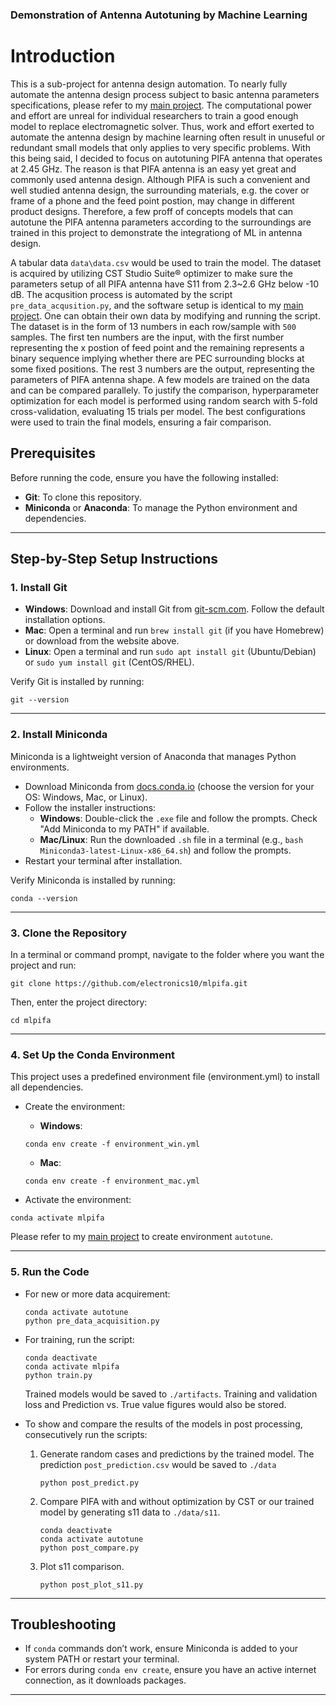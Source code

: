 ### Demonstration of Antenna Autotuning by Machine Learning

# Introduction
This is a sub-project for antenna design automation. To nearly fully automate the antenna design process subject to basic antenna parameters specifications, please refer to my [main project](https://github.com/electronics10/Topology_Optimization). The computational power and effort are unreal for individual researchers to train a good enough model to replace electromagnetic solver. Thus, work and effort exerted to automate the antenna design by machine learning often result in unuseful or redundant small models that only applies to very specific problems. With this being said, I decided to focus on autotuning PIFA antenna that operates at 2.45 GHz. The reason is that PIFA antenna is an easy yet great and commonly used antenna design. Although PIFA is such a convenient and well studied antenna design, the surrounding materials, e.g. the cover or frame of a phone and the feed point postion, may change in different product designs. Therefore, a few proff of concepts models that can autotune the PIFA antenna parameters according to the surroundings are trained in this project to demonstrate the integrationg of ML in antenna design.

A tabular data `data\data.csv` would be used to train the model. The dataset is acquired by utilizing CST Studio Suite® optimizer to make sure the parameters setup of all PIFA antenna have S11 from 2.3~2.6 GHz below -10 dB. The acqusition process is automated by the script `pre_data_acqusition.py`, and the software setup is identical to my [main project](https://github.com/electronics10/Topology_Optimization). One can obtain their own data by modifying and running the script. The dataset is in the form of 13 numbers in each row/sample with `500` samples. The first ten numbers are the input, with the first number representing the x postion of feed point and the remaining represents a binary sequence implying whether there are PEC surrounding blocks at some fixed positions. The rest 3 numbers are the output, representing the parameters of PIFA antenna shape. A few models are trained on the data and can be compared parallely. To justify the comparison, hyperparameter optimization for each model is performed using random search with 5-fold cross-validation, evaluating 15 trials per model. The best configurations were used to train the final models, ensuring a fair comparison.

## Prerequisites
Before running the code, ensure you have the following installed:
- **Git**: To clone this repository.
- **Miniconda** or **Anaconda**: To manage the Python environment and dependencies.

---

## Step-by-Step Setup Instructions

### 1. Install Git
- **Windows**: Download and install Git from [git-scm.com](https://git-scm.com/downloads). Follow the default installation options.
- **Mac**: Open a terminal and run `brew install git` (if you have Homebrew) or download from the website above.
- **Linux**: Open a terminal and run `sudo apt install git` (Ubuntu/Debian) or `sudo yum install git` (CentOS/RHEL).

Verify Git is installed by running:
```
git --version
```

---

### 2. Install Miniconda
Miniconda is a lightweight version of Anaconda that manages Python environments.
- Download Miniconda from [docs.conda.io](https://docs.conda.io/en/latest/miniconda.html) (choose the version for your OS: Windows, Mac, or Linux).
- Follow the installer instructions:
  - **Windows**: Double-click the `.exe` file and follow the prompts. Check "Add Miniconda to my PATH" if available.
  - **Mac/Linux**: Run the downloaded `.sh` file in a terminal (e.g., `bash Miniconda3-latest-Linux-x86_64.sh`) and follow the prompts.
- Restart your terminal after installation.

Verify Miniconda is installed by running:
```
conda --version
```

---

### 3. Clone the Repository
In a terminal or command prompt, navigate to the folder where you want the project and run:
```
git clone https://github.com/electronics10/mlpifa.git
```
Then, enter the project directory:
```
cd mlpifa
```

---

### 4. Set Up the Conda Environment

This project uses a predefined environment file (environment.yml) to install all dependencies.

- Create the environment:
  - **Windows**:
  ```
  conda env create -f environment_win.yml
  ```

  - **Mac**:
  ```
  conda env create -f environment_mac.yml
  ```

- Activate the environment:
```
conda activate mlpifa
```

Please refer to my [main project](https://github.com/electronics10/Topology_Optimization) to create environment `autotune`.

---

### 5. Run the Code
- For new or more data acquirement:
  ```
  conda activate autotune
  python pre_data_acquisition.py
  ```

- For training, run the script:
  ```
  conda deactivate
  conda activate mlpifa
  python train.py
  ```
  Trained models would be saved to `./artifacts`. Training and validation loss and Prediction vs. True value figures would also be stored. 

- To show and compare the results of the models in post processing, consecutively run the scripts:
  1. Generate random cases and predictions by the trained model. The prediction `post_prediction.csv` would be saved to `./data`
     ```
     python post_predict.py
     ```
  2. Compare PIFA with and without optimization by CST or our trained model by generating s11 data to `./data/s11`.
     ```
     conda deactivate
     conda activate autotune
     python post_compare.py
     ```
  3. Plot s11 comparison.
     ```
     python post_plot_s11.py
     ```
---

## Troubleshooting
- If `conda` commands don’t work, ensure Miniconda is added to your system PATH or restart your terminal.
- For errors during `conda env create`, ensure you have an active internet connection, as it downloads packages.

---
